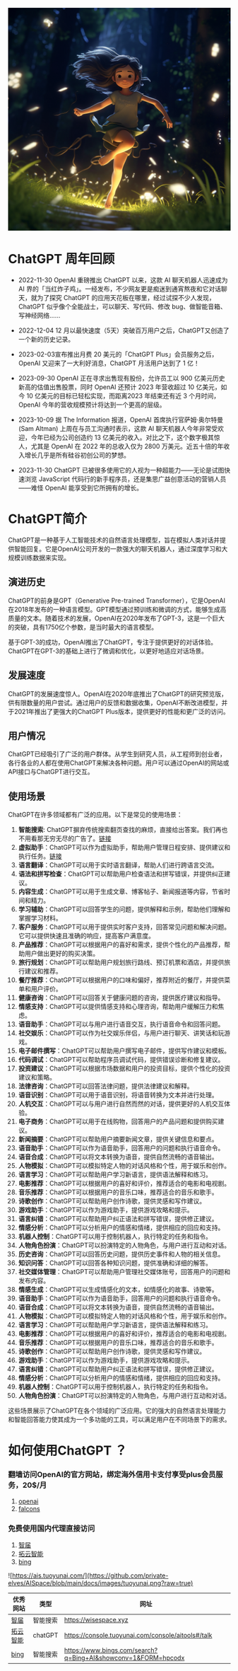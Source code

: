 ![AI时代，致敬美好!](https://github.com/private-elves/AISpace/blob/main/docs/images/241893e01839bb5925c5dce8c92039c2.png?raw=true)

# ChatGPT 周年回顾

- 2022-11-30 OpenAI 重磅推出 ChatGPT 以来，这款 AI 聊天机器人迅速成为 AI 界的「当红炸子鸡」。一经发布，不少网友更是痴迷到通宵熬夜和它对话聊天，就为了探究 ChatGPT 的应用天花板在哪里，经过试探不少人发现，ChatGPT 似乎像个全能战士，可以聊天、写代码、修改 bug、做智能音箱、写神经网络……

- 2022-12-04 12 月以最快速度（5天）突破百万用户之后，ChatGPT又创造了一个新的历史记录。

- 2023-02-03宣布推出月费 20 美元的「ChatGPT Plus」会员服务之后，OpenAI 又迎来了一大利好消息，ChatGPT 月活用户达到了 1 亿！


- 2023-09-30 OpenAI 正在寻求出售现有股份，允许员工以 900 亿美元历史新高的估值出售股票，同时 OpenAI 还预计 2023 年营收超过 10 亿美元，如今 10 亿美元的目标已轻松实现，而距离2023 年结束还有近 3 个月时间，OpenAI 今年的营收规模预计将达到一个更高的层级。

- 2023-10-09 据 The Information 报道，OpenAI 首席执行官萨姆·奥尔特曼 (Sam Altman) 上周在与员工沟通时表示，这款 AI 聊天机器人今年非常受欢迎，今年已经为公司创造约 13 亿美元的收入。对比之下，这个数字极其惊人，尤其是 OpenAI 在 2022 年的总收入仅为 2800 万美元。近五十倍的年收入增长几乎是所有硅谷初创公司的梦想。

- 2023-11-30 ChatGPT 已被很多使用它的人视为一种超能力——无论是试图快速浏览 JavaScript 代码行的新手程序员，还是集思广益创意活动的营销人员——难怪 OpenAI 能享受到它所拥有的增长。


# ChatGPT简介
ChatGPT是一种基于人工智能技术的自然语言处理模型，旨在模拟人类对话并提供智能回复。它是OpenAI公司开发的一款强大的聊天机器人，通过深度学习和大规模训练数据来实现。

## 演进历史
ChatGPT的前身是GPT（Generative Pre-trained Transformer），它是OpenAI在2018年发布的一种语言模型。GPT模型通过预训练和微调的方式，能够生成高质量的文本。随着技术的发展，OpenAI在2020年发布了GPT-3，这是一个巨大的突破，具有1750亿个参数，是当时最大的语言模型。

基于GPT-3的成功，OpenAI推出了ChatGPT，专注于提供更好的对话体验。ChatGPT在GPT-3的基础上进行了微调和优化，以更好地适应对话场景。

## 发展速度


ChatGPT的发展速度惊人。OpenAI在2020年底推出了ChatGPT的研究预览版，供有限数量的用户尝试。通过用户的反馈和数据收集，OpenAI不断改进模型，并于2021年推出了更强大的ChatGPT Plus版本，提供更好的性能和更广泛的访问。

## 用户情况


ChatGPT已经吸引了广泛的用户群体。从学生到研究人员，从工程师到创业者，各行各业的人都在使用ChatGPT来解决各种问题。用户可以通过OpenAI的网站或API接口与ChatGPT进行交互。

## 使用场景


ChatGPT在许多领域都有广泛的应用。以下是常见的使用场景：
1. **智能搜索**: ChatGPT摒弃传统搜索翻页查找的麻烦，直接给出答案。我们再也不用看那无穷无尽的广告了。[链接](https://wisespace.xyz)
2. **虚拟助手**：ChatGPT可以作为虚拟助手，帮助用户管理日程安排、提供建议和执行任务。[链接](https://console.tuoyunai.com)
3. **语言翻译**：ChatGPT可以用于实时语言翻译，帮助人们进行跨语言交流。
4. **语法和拼写检查**：ChatGPT可以帮助用户检查语法和拼写错误，并提供纠正建议。
5. **内容生成**：ChatGPT可以用于生成文章、博客帖子、新闻报道等内容，节省时间和精力。
6. **学习辅助**：ChatGPT可以回答学生的问题，提供解释和示例，帮助他们理解和掌握学习材料。
7. **客户服务**：ChatGPT可以用于提供实时客户支持，回答常见问题和解决问题。它可以提供快速且准确的响应，提高客户满意度。
8. **产品推荐**：ChatGPT可以根据用户的喜好和需求，提供个性化的产品推荐，帮助用户做出更好的购买决策。
9. **旅行规划**：ChatGPT可以帮助用户规划旅行路线、预订机票和酒店，并提供旅行建议和推荐。
10. **餐厅推荐**：ChatGPT可以根据用户的口味和偏好，推荐附近的餐厅，并提供菜单和用户评价。
11. **健康咨询**：ChatGPT可以回答关于健康问题的咨询，提供医疗建议和指导。
12. **情感支持**：ChatGPT可以提供情感支持和心理咨询，帮助用户缓解压力和焦虑。
13. **语音助手**：ChatGPT可以与用户进行语音交互，执行语音命令和回答问题。
14. **社交娱乐**：ChatGPT可以作为社交娱乐伴侣，与用户进行聊天、讲笑话和玩游戏。
15. **电子邮件撰写**：ChatGPT可以帮助用户撰写电子邮件，提供写作建议和模板。
16. **代码调试**：ChatGPT可以帮助程序员调试代码，提供错误诊断和修复建议。
17. **投资建议**：ChatGPT可以根据市场数据和用户的投资目标，提供个性化的投资建议和策略。
18. **法律咨询**：ChatGPT可以回答法律问题，提供法律建议和解释。
19. **语音识别**：ChatGPT可以用于语音识别，将语音转换为文本并进行处理。
20. **人机交互**：ChatGPT可以与用户进行自然而然的对话，提供更好的人机交互体验。
21. **电子商务**：ChatGPT可以用于在线购物，回答用户的产品问题和提供购买建议。
22. **新闻摘要**：ChatGPT可以帮助用户摘要新闻文章，提供关键信息和要点。
23. **语音助手**：ChatGPT可以作为语音助手，回答用户的问题和执行语音命令。
24. **语音合成**：ChatGPT可以将文本转换为语音，提供自然流畅的语音输出。
25. **人物模拟**：ChatGPT可以模拟特定人物的对话风格和个性，用于娱乐和创作。
26. **语言学习**：ChatGPT可以帮助用户学习新语言，提供语法解释和练习。
27. **电影推荐**：ChatGPT可以根据用户的喜好和评价，推荐适合的电影和电视剧。
28. **音乐推荐**：ChatGPT可以根据用户的音乐口味，推荐适合的音乐和歌手。
29. **诗歌创作**：ChatGPT可以帮助用户创作诗歌，提供灵感和写作建议。
30. **游戏助手**：ChatGPT可以作为游戏助手，提供游戏攻略和提示。
31. **语言纠错**：ChatGPT可以帮助用户纠正语法和拼写错误，提供修正建议。
32. **情感分析**：ChatGPT可以分析用户的情感和情绪，提供相应的回应和支持。
33. **机器人控制**：ChatGPT可以用于控制机器人，执行特定的任务和指令。
34. **人物角色扮演**：ChatGPT可以扮演特定的人物角色，与用户进行互动和对话。
35. **历史咨询**：ChatGPT可以回答历史问题，提供历史事件和人物的相关信息。
36. **知识问答**：ChatGPT可以回答各种知识问题，提供准确和详细的解答。
37. **社交媒体管理**：ChatGPT可以帮助用户管理社交媒体账号，回答用户的问题和发布内容。
38. **情感生成**：ChatGPT可以生成情感化的文本，如情感化的故事、诗歌等。
39. **语音助手**：ChatGPT可以作为语音助手，回答用户的问题和执行语音命令。
40. **语音合成**：ChatGPT可以将文本转换为语音，提供自然流畅的语音输出。
41. **人物模拟**：ChatGPT可以模拟特定人物的对话风格和个性，用于娱乐和创作。
42. **语言学习**：ChatGPT可以帮助用户学习新语言，提供语法解释和练习。
43. **电影推荐**：ChatGPT可以根据用户的喜好和评价，推荐适合的电影和电视剧。
44. **音乐推荐**：ChatGPT可以根据用户的音乐口味，推荐适合的音乐和歌手。
45. **诗歌创作**：ChatGPT可以帮助用户创作诗歌，提供灵感和写作建议。
46. **游戏助手**：ChatGPT可以作为游戏助手，提供游戏攻略和提示。
47. **语言纠错**：ChatGPT可以帮助用户纠正语法和拼写错误，提供修正建议。
48. **情感分析**：ChatGPT可以分析用户的情感和情绪，提供相应的回应和支持。
49. **机器人控制**：ChatGPT可以用于控制机器人，执行特定的任务和指令。
50. **人物角色扮演**：ChatGPT可以扮演特定的人物角色，与用户进行互动和对话。

这些场景展示了ChatGPT在各个领域的广泛应用。它的强大的自然语言处理能力和智能回答能力使其成为一个多功能的工具，可以满足用户在不同场景下的需求。

# 如何使用ChatGPT ？
### 翻墙访问OpenAI的官方网站，绑定海外信用卡支付享受plus会员服务，20$/月
1. [openai](https://openai.com/)
2. [falcons](https://falcons.ai/)

### 免费使用国内代理直接访问
1. [智届](https://wisespace.xyz)
2. [拓云智能](https://console.tuoyunai.com/console/aitools#/talk)
3. [bing](https://www.bings.com/search?q=Bing+AI&showconv=1&FORM=hpcodx)



![https://ais.tuoyunai.com/](https://github.com/private-elves/AISpace/blob/main/docs/images/tuoyunai.png?raw=true)

| 优秀网站 | 类型 | 网址 |
| --- | --- | --- |
| [智届](https://wisespace.xyz) | 智能搜索 | https://wisespace.xyz |
| [拓云智能](https://console.tuoyunai.com/console/aitools#/talk) | chatGPT | https://console.tuoyunai.com/console/aitools#/talk |
| [bing](https://www.bings.com/search?q=Bing+AI&showconv=1&FORM=hpcodx) | 智能搜索 | https://www.bings.com/search?q=Bing+AI&showconv=1&FORM=hpcodx |

